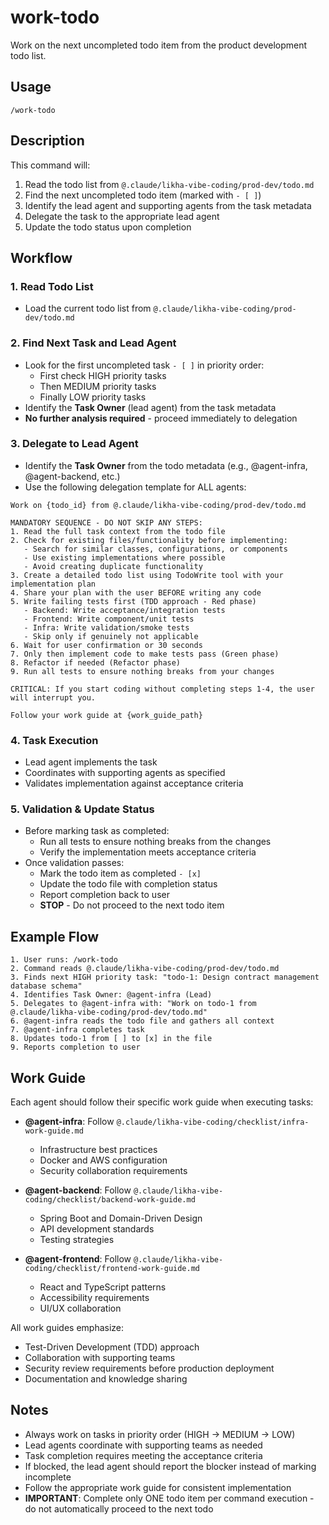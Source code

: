 # work-todo

Work on the next uncompleted todo item from the product development todo list.

## Usage

```
/work-todo
```

## Description

This command will:
1. Read the todo list from `@.claude/likha-vibe-coding/prod-dev/todo.md`
2. Find the next uncompleted todo item (marked with `- [ ]`)
3. Identify the lead agent and supporting agents from the task metadata
4. Delegate the task to the appropriate lead agent
5. Update the todo status upon completion

## Workflow

### 1. Read Todo List
- Load the current todo list from `@.claude/likha-vibe-coding/prod-dev/todo.md`

### 2. Find Next Task and Lead Agent
- Look for the first uncompleted task `- [ ]` in priority order:
  - First check HIGH priority tasks
  - Then MEDIUM priority tasks
  - Finally LOW priority tasks
- Identify the **Task Owner** (lead agent) from the task metadata
- **No further analysis required** - proceed immediately to delegation

### 3. Delegate to Lead Agent
- Identify the **Task Owner** from the todo metadata (e.g., @agent-infra, @agent-backend, etc.)
- Use the following delegation template for ALL agents:

```
Work on {todo_id} from @.claude/likha-vibe-coding/prod-dev/todo.md

MANDATORY SEQUENCE - DO NOT SKIP ANY STEPS:
1. Read the full task context from the todo file
2. Check for existing files/functionality before implementing:
   - Search for similar classes, configurations, or components
   - Use existing implementations where possible
   - Avoid creating duplicate functionality
3. Create a detailed todo list using TodoWrite tool with your implementation plan
4. Share your plan with the user BEFORE writing any code
5. Write failing tests first (TDD approach - Red phase)
   - Backend: Write acceptance/integration tests
   - Frontend: Write component/unit tests
   - Infra: Write validation/smoke tests
   - Skip only if genuinely not applicable
6. Wait for user confirmation or 30 seconds
7. Only then implement code to make tests pass (Green phase)
8. Refactor if needed (Refactor phase)
9. Run all tests to ensure nothing breaks from your changes

CRITICAL: If you start coding without completing steps 1-4, the user will interrupt you.

Follow your work guide at {work_guide_path}
```

### 4. Task Execution
- Lead agent implements the task
- Coordinates with supporting agents as specified
- Validates implementation against acceptance criteria

### 5. Validation & Update Status
- Before marking task as completed:
  - Run all tests to ensure nothing breaks from the changes
  - Verify the implementation meets acceptance criteria
- Once validation passes:
  - Mark the todo item as completed `- [x]`
  - Update the todo file with completion status
  - Report completion back to user
  - **STOP** - Do not proceed to the next todo item

## Example Flow

```
1. User runs: /work-todo
2. Command reads @.claude/likha-vibe-coding/prod-dev/todo.md
3. Finds next HIGH priority task: "todo-1: Design contract management database schema"
4. Identifies Task Owner: @agent-infra (Lead)
5. Delegates to @agent-infra with: "Work on todo-1 from @.claude/likha-vibe-coding/prod-dev/todo.md"
6. @agent-infra reads the todo file and gathers all context
7. @agent-infra completes task
8. Updates todo-1 from [ ] to [x] in the file
9. Reports completion to user
```

## Work Guide

Each agent should follow their specific work guide when executing tasks:

- **@agent-infra**: Follow `@.claude/likha-vibe-coding/checklist/infra-work-guide.md`
  - Infrastructure best practices
  - Docker and AWS configuration
  - Security collaboration requirements
  
- **@agent-backend**: Follow `@.claude/likha-vibe-coding/checklist/backend-work-guide.md`
  - Spring Boot and Domain-Driven Design
  - API development standards
  - Testing strategies
  
- **@agent-frontend**: Follow `@.claude/likha-vibe-coding/checklist/frontend-work-guide.md`
  - React and TypeScript patterns
  - Accessibility requirements
  - UI/UX collaboration

All work guides emphasize:
- Test-Driven Development (TDD) approach
- Collaboration with supporting teams
- Security review requirements before production deployment
- Documentation and knowledge sharing

## Notes

- Always work on tasks in priority order (HIGH → MEDIUM → LOW)
- Lead agents coordinate with supporting teams as needed
- Task completion requires meeting the acceptance criteria
- If blocked, the lead agent should report the blocker instead of marking incomplete
- Follow the appropriate work guide for consistent implementation
- **IMPORTANT**: Complete only ONE todo item per command execution - do not automatically proceed to the next todo